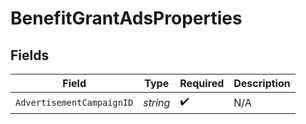 # BenefitGrantAdsProperties


## Fields

| Field                     | Type                      | Required                  | Description               |
| ------------------------- | ------------------------- | ------------------------- | ------------------------- |
| `AdvertisementCampaignID` | *string*                  | :heavy_check_mark:        | N/A                       |